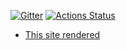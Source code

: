 [![Gitter](https://badges.gitter.im/odenipinedo/community.svg)](https://gitter.im/odenipinedo/community?utm_source=badge&utm_medium=badge&utm_campaign=pr-badge)
[![Actions Status](https://github.com/odenipinedo/odenipinedo.github.io/workflows/jekyll.yml/badge.svg)](https://github.com/odenipinedo/odenipinedo.github.io/actions)
- [This site rendered](https://pinedo.org)
